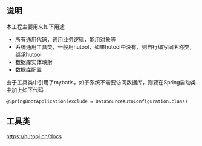 ## 说明
本工程主要用来如下用途
 * 所有通用代码，通用业务逻辑，能用对象等
 * 系统通用工具类，一般用hutool，如果hutool中没有，则自行编写同名称类，继承hutool
 * 数据库实体映射
 * 数据库配置
 
由于工具类中引用了mybatis，如子系统不需要访问数据库，则要在Spring启动类中加上如下代码
    
    @SpringBootApplication(exclude = DataSourceAutoConfiguration.class)

## 工具类
https://hutool.cn/docs